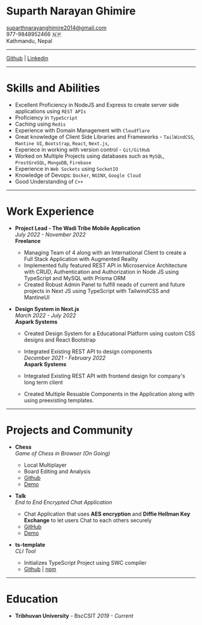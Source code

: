 # Suparth Narayan Ghimire

[suparthnarayanghimire2014@gmail.com](mailto:suparthnarayanghimire2014@gmail.com)
<br>
977-9848952466 🇳🇵
<br>
Kathmandu, Nepal

---

[Github](https://github.com/suparthghimire) | [Linkedin](https://www.linkedin.com/in/suparth/)

---

# Skills and Abilities

- Excellent Proficiency in NodeJS and Express to create server side applications using `REST APIs`
- Proficiency in `TypeScript`
- Caching using `Redis`
- Experience with Domain Management with `Cloudflare`
- Great knowledge of Client Side Libraries and Frameworks - `TailWindCSS`, `Mantine UI`, `Bootstrap`, `React`, `Next.js`,
- Experiece in working with version control - `Git/GitHub`
- Worked on Multiple Projects using databases such as `MySQL`, `ProstGreSQL`, `MongoDB`, `Firebase`
- Experience in `Web Sockets` using `SocketIO`
- Knowledge of Devops: `Docker`, `NGINX`, `Google Cloud`
- Good Understanding of `C++`

---

# Work Experience

- **Project Lead - The Wadi Tribe Mobile Application**
  <br>
  _July 2022 - November 2022_
  <br>
  **Freelance**
  - Managing Team of 4 along with an International Client to create a Full Stack Application with Augmented Reality
  - Implemented fully featured REST API in Microservice Architecture with CRUD, Authentication and Authorization in Node JS using TypeScript and MySQL with Prisma ORM
  - Created Robust Admin Panel to fulfill neads of current and future projects in Next JS using TypeScript with TailwindCSS and MantineUI
- **Design System in Next.js**
  <br>
  _March 2022 - July 2022_
  <br>
  **Aspark Systems**

  - Created Design System for a Educational Platform using custom CSS designs and React Bootstrap
  - Integrated Existing REST API to design components
    <br>
    _December 2021 - February 2022_
    <br>
    **Aspark Systems**

  - Integrated Existing REST API with frontend design for company's long term client
  - Created Multiple Resuable Components in the Application along with using preexisting templates.

---

# Projects and Community

- **Chess**
  <br>
  _Game of Chess in Browser (On Going)_

  - Local Multiplayer
  - Board Editing and Analysis
  - [Github](https://github.com/suparthghimire/chess)
  - [Demo](https://chess.suparthnarayanghimire.com.np)

- **Talk**
  <br>
  _End to End Encrypted Chat Application_
  - Chat Application that uses **AES encryption** and **Diffie Hellman Key Exchange** to let users Chat to each others securely
  - [GitHub](https://github.com/suparthghimire/talk-e2e-chat-backend)
  - [Demo](https://talk.suparthnarayanghimire.com.np/)
- **ts-template**
  <br>
  _CLI Tool_
  - Initializes TypeScript Project using SWC compiler
  - [Github](https://github.com/suparthghimire/ts-template) | [npm](https://www.npmjs.com/package/@suparth_ghimire/ts-template)

---

# Education

- **Tribhuvan University** - BscCSIT _2019 - Current_

